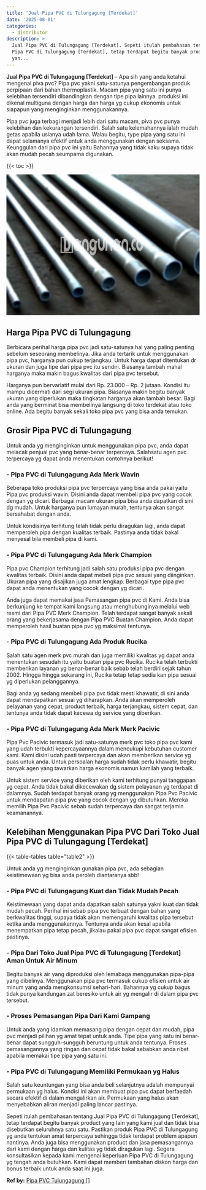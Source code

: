 ```yaml
---
title: 'Jual Pipa PVC di Tulungagung [Terdekat]'
date: '2025-08-01'
categories:
  - distributor
description: >-
  Jual Pipa PVC di Tulungagung [Terdekat]. Sepeti itulah pembahasan tentang Jual
  Pipa PVC di Tulungagung [Terdekat], tetap terdapat begitu banyak product
  yan...
---
```


**Jual Pipa PVC di Tulungagung \[Terdekat\]** – Apa sih yang anda ketahui mengenai piva pvc? Pipa pvc yakni satu-satunya pengembangan produk perpipaan dari bahan thermoplastik. Macam pipa yang satu ini punya kelebihan tersendiri dibandingkan dengan tipe pipa lainnya. produksi ini dikenal multiguna dengan harga dan harga yg cukup ekonomis untuk siapapun yang menginginkan menggunakannya.

Pipa pvc juga terbagi menjadi lebih dari satu macam, piva pvc punya kelebihan dan kekurangan tersendiri. Salah satu kelemahannya ialah mudah getas apabila usianya udah lama. Walau begitu, type pipa yang satu ini dapat selamanya efektif untuk anda menggunakan dengan seksama. Keunggulan dari pipa pvc ini yaitu Bahannya yang tidak kaku supaya tidak akan mudah pecah seumpama digunakan.

{{< toc >}}

![Jual Pipa PVC di Tulungagung [Terdekat]](/images/jaul-pipa-pvc-21.png)

## Harga Pipa PVC di Tulungagung

Berbicara perihal harga pipa pvc jadi satu-satunya hal yang paling penting sebelum seseorang membelinya. Jika anda tertarik untuk menggunakan pipa pvc, harganya pun cukup terjangkau. Untuk harga dapat ditentukan dr ukuran dan juga tipe dari pipa pvc itu sendiri. Biasanya tambah mahal harganya maka makin bagus kwalitas dari pipa pvc tersebut.

Harganya pun bervariatif mulai dari Rp. 23.000 – Rp. 2 jutaan. Kondisi itu mampu dicermati dari segi ukuran pipa. Biasanya makin begitu banyak ukuran yang diperlukan maka tingkatan harganya akan tambah besar. Bagi anda yang berminat bisa membelinya langsung di toko terdekat atau toko online. Ada begitu banyak sekali toko pipa pvc yang bisa anda temukan.

## Grosir Pipa PVC di Tulungagung

Untuk anda yg menginginkan untuk menggunakan pipa pvc, anda dapat melacak penjual pvc yang benar-benar terpercaya. Salahsatu agen pvc terpercaya yg dapat anda menentukan contohnya berikut!

### \- Pipa PVC di Tulungagung Ada Merk Wavin

Beberapa toko produksi pipa pvc terpercaya yang bisa anda pakai yaitu Pipa pvc produksi wavin. Disini anda dapat membeli pipa pvc yang cocok dengan yg dicari. Berbagai macam ukuran pipa bisa anda dapatkan di sini dg mudah. Untuk harganya pun lumayan murah, tentunya akan sangat bersahabat dengan anda.

Untuk kondisinya terhitung telah tidak perlu diragukan lagi, anda dapat memperoleh pipa dengan kualitas terbaik. Pastinya anda tidak bakal menyesal bila membeli pipa di kami.

### \- Pipa PVC di Tulungagung Ada Merk Champion

Pipa pvc Champion terhitung jadi salah satu produksi pipa pvc dengan kwalitas terbaik. Disini anda dapat mebeli pipa pvc sesuai yang diinginkan. Ukuran pipa yang disajikan juga amat lengkap. Berbagai type pipa pvc dapat anda menentukan yang cocok dengan yg dicari.

Anda juga dapat memakai jasa Pemasangan pipa pvc di Kami. Anda bisa berkunjung ke tempat kami langsung atau menghubunginya melalui web resmi dari Pipa PVC Merk Champion. Telah terdapat sangat banyak sekali orang yang bekerjasama dengan Pipa PVC Buatan Champion. Anda dapat memperoleh hasil buatan pipa pvc yg maksimal tentunya.

### \- Pipa PVC di Tulungagung Ada Produk Rucika

Salah satu agen merk pvc murah dan juga memiliki kwalitas yg dapat anda menentukan sesudah itu yaitu buatan pipa pvc Rucika. Rucika telah terbukti memberikan layanan yg benar-benar baik sebab telah berdiri sejak tahun 2002. Hingga hingga sekarang ini, Rucika tetap tetap sedia kan pipa sesuai yg diperlukan pelanggannya.

Bagi anda yg sedang membeli pipa pvc tidak mesti khawatir, di sini anda dapat mendapatkan sesuai yg diharapkan. Anda akan memperoleh pelayanan yang cepat, product terbaik, harga terjangkau, sistem cepat, dan tentunya anda tidak dapat kecewa dg service yang diberikan.

### \- Pipa PVC di Tulungagung Ada Merk Merk Pacivic

Pipa Pvc Pacivic termasuk jadi satu-satunya merk pvc toko pipa pvc kami yang udah terbukti kepercayaannya dalam mencukupi kebutuhan customer kami. Kami disini udah pasti terpercaya dan akan memberikan service yg puas untuk anda. Untuk persoalan harga sudah tidak perlu khawatir, begitu banyak agen yang tawarkan harga ekonomis namun kamilah yang terbaik.

Untuk sistem service yang diberikan oleh kami terhitung punyai tanggapan yg cepat. Anda tidak bakal dikecewakan dg sistem pelayanan yg terdapat di dalamnya. Sudah terdapat banyak orang yg menggunakan Pipa Pvc Pacivic untuk mendapatan pipa pvc yang cocok dengan yg dibutuhkan. Mereka memilih Pipa Pvc Pacivic sebab sudah terpercaya dan sangat terjamin keamanannya.

## Kelebihan Menggunakan Pipa PVC Dari Toko Jual Pipa PVC di Tulungagung \[Terdekat\]

{{< table-tables table="table2" >}}

Untuk anda yg menginginkan gunakan pipa pvc, ada sebagian keistimewaan yg bisa anda peroleh diantaranya sbb!

### \- Pipa PVC di Tulungagung Kuat dan Tidak Mudah Pecah

Keistimewaan yang dapat anda dapatkan salah satunya yakni kuat dan tidak mudah pecah. Perihal ini sebab pipa pvc terbuat dengan bahan yang berkwalitas tinggi, supaya tidak akan memengaruhi kwalitas pipa tersebut ketika anda menggunakannya. Tentunya anda akan kesal apabila menempatkan pipa tetap pecah, jikalau pakai pipa pvc dapat sangat efisien pastinya.

### \- Pipa Dari Toko Jual Pipa PVC di Tulungagung \[Terdekat\] Aman Untuk Air Minum

Begitu banyak air yang diproduksi oleh lemabaga menggunakan pipa-pipa yang dibelinya. Menggunakan pipa pvc termasuk cukup efisien untuk air minum yang anda mengkonsumsi sehari-hari. Bahannya yg cukup bagus tidak punya kandungan zat beresiko untuk air yg mengalir di dalam pipa pvc tersebut.

### \- Proses Pemasangan Pipa Dari Kami Gampang

Untuk anda yang idamkan memasang pipa dengan cepat dan mudah, pipa pvc menjadi pilihan yg amat tepat untuk anda. Tipe pipa yang satu ini benar-benar dapat sungguh-sungguh beruntung untuk anda tentunya. Proses pemasangannya yang ringan dan cepat tidak bakal sebabkan anda ribet apabila memakai tipe pipa yang satu ini.

### \- Pipa PVC di Tulungagung Memiliki Permukaan yg Halus

Salah satu keuntungan yang bisa anda beli selanjutnya adalah mempunyai permukaan yg halus. Kondisi ini akan membuat pipa pvc dapat berfaedah secara efektif di dalam mengalirkan air. Permukaan yang halus akan menyebabkan aliran menjadi paling lancar pastinya.

Sepeti itulah pembahasan tentang Jual Pipa PVC di Tulungagung \[Terdekat\], tetap terdapat begitu banyak product yang lain yang kami jual dan tidak bisa disebutkan seluruhnya satu satu. Pastikan produk Pipa PVC di Tulungagung yg anda tentukan amat terpercaya sehingga tidak terdapat problem apapun nantinya. Anda juga bisa menggunakan product dan jasa pemasangannya dari kami dengan harga dan kulitas yg tidak diragukan lagi. Segera konsultasikan kepada kami mengenai keperluan Pipa PVC di Tulungagung yg tengah anda butuhkan. Kami dapat memberi tambahan diskon harga dan bonus terbaik untuk anda saat ini juga.

**Ref by:** [Pipa PVC Tulungagung []](https://id.wikipedia.org/wiki/Pipa)
